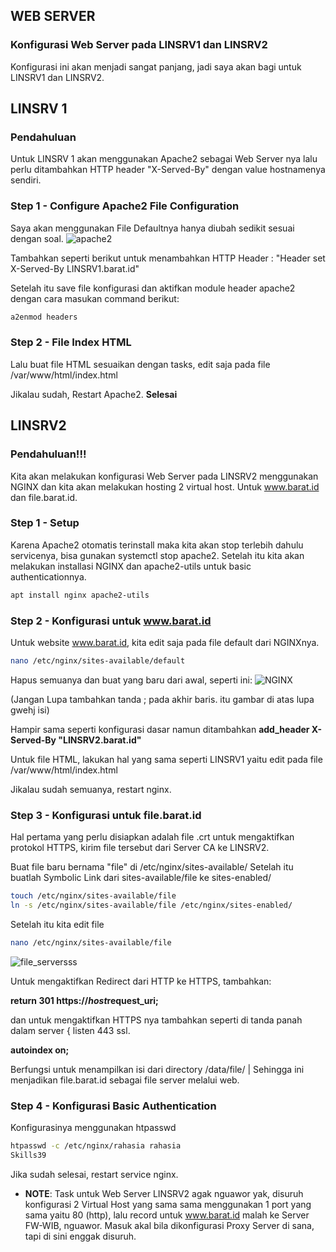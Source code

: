 ## WEB SERVER
### Konfigurasi Web Server pada LINSRV1 dan LINSRV2
Konfigurasi ini akan menjadi sangat panjang, jadi saya akan bagi untuk LINSRV1 dan LINSRV2.
## LINSRV 1
### Pendahuluan
Untuk LINSRV 1 akan menggunakan Apache2 sebagai Web Server nya lalu perlu ditambahkan HTTP header "X-Served-By" dengan value hostnamenya sendiri.
### Step 1 - Configure Apache2 File Configuration
Saya akan menggunakan File Defaultnya hanya diubah sedikit sesuai dengan soal.
![apache2](https://github.com/user-attachments/assets/135afdda-370c-4291-a59b-260fbd278b05)

Tambahkan seperti berikut untuk menambahkan HTTP Header : "Header set X-Served-By LINSRV1.barat.id"

Setelah itu save file konfigurasi dan aktifkan module header apache2 dengan cara masukan command berikut:
```bash
a2enmod headers
```
### Step 2 - File Index HTML
Lalu buat file HTML sesuaikan dengan tasks, edit saja pada file /var/www/html/index.html

Jikalau sudah, Restart Apache2.
**Selesai**

## LINSRV2
### Pendahuluan!!!
Kita akan melakukan konfigurasi Web Server pada LINSRV2 menggunakan NGINX dan kita akan melakukan hosting 2 virtual host. Untuk www.barat.id dan file.barat.id.
### Step 1 - Setup
Karena Apache2 otomatis terinstall maka kita akan stop terlebih dahulu servicenya, bisa gunakan systemctl stop apache2. Setelah itu kita akan melakukan installasi NGINX dan apache2-utils untuk basic authenticationnya.
```bash
apt install nginx apache2-utils
```
### Step 2 - Konfigurasi untuk www.barat.id
Untuk website www.barat.id, kita edit saja pada file default dari NGINXnya.
```bash
nano /etc/nginx/sites-available/default
```
Hapus semuanya dan buat yang baru dari awal, seperti ini:
![NGINX](https://github.com/user-attachments/assets/c0f5f44f-6843-40a4-a77b-0ac9b3af0c2a)

(Jangan Lupa tambahkan tanda ; pada akhir baris. itu gambar di atas lupa gwehj isi)

Hampir sama seperti konfigurasi dasar namun ditambahkan **add_header X-Served-By "LINSRV2.barat.id"**

Untuk file HTML, lakukan hal yang sama seperti LINSRV1 yaitu edit pada file /var/www/html/index.html

Jikalau sudah semuanya, restart nginx.

### Step 3 - Konfigurasi untuk file.barat.id
Hal pertama yang perlu disiapkan adalah file .crt untuk mengaktifkan protokol HTTPS, kirim file tersebut dari Server CA ke LINSRV2.

Buat file baru bernama "file" di /etc/nginx/sites-available/ Setelah itu buatlah Symbolic Link dari sites-available/file ke sites-enabled/
```bash
touch /etc/nginx/sites-available/file
ln -s /etc/nginx/sites-available/file /etc/nginx/sites-enabled/
```

Setelah itu kita edit file
```bash
nano /etc/nginx/sites-available/file
```
![file_serversss](https://github.com/user-attachments/assets/b91f0761-9bdc-428b-a201-2bafdb230cf4)

Untuk mengaktifkan Redirect dari HTTP ke HTTPS, tambahkan:

**return 301 https://$host$request_uri;**

dan untuk mengaktifkan HTTPS nya tambahkan seperti di tanda panah dalam server { listen 443 ssl.

**autoindex on;** 

Berfungsi untuk menampilkan isi dari directory /data/file/ | Sehingga ini menjadikan file.barat.id sebagai file server melalui web.

### Step 4 - Konfigurasi Basic Authentication
Konfigurasinya menggunakan htpasswd
```bash
htpasswd -c /etc/nginx/rahasia rahasia
Skills39
```
Jika sudah selesai, restart service nginx.

- **NOTE**: Task untuk Web Server LINSRV2 agak nguawor yak, disuruh konfigurasi 2 Virtual Host yang sama sama menggunakan 1 port yang sama yaitu 80 (http), lalu record untuk www.barat.id malah ke Server FW-WIB, nguawor. Masuk akal bila dikonfigurasi Proxy Server di sana, tapi di sini enggak disuruh.
